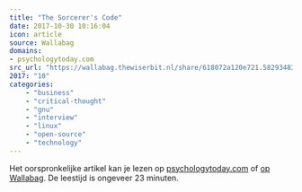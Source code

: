 ```yaml
---
title: "The Sorcerer's Code"
date: 2017-10-30 10:16:04
icon: article
source: Wallabag
domains:
- psychologytoday.com
src_url: "https://wallabag.thewiserbit.nl/share/618072a120e721.58293483"
2017: "10"
categories:
    - "business"
    - "critical-thought"
    - "gnu"
    - "interview"
    - "linux"
    - "open-source"
    - "technology"
---
```

Het oorspronkelijke artikel kan je lezen op [psychologytoday.com](https://www.psychologytoday.com/articles/201611/the-sorcerers-code) of [op Wallabag](https://wallabag.thewiserbit.nl/share/618072a120e721.58293483). De leestijd is ongeveer 23 minuten.